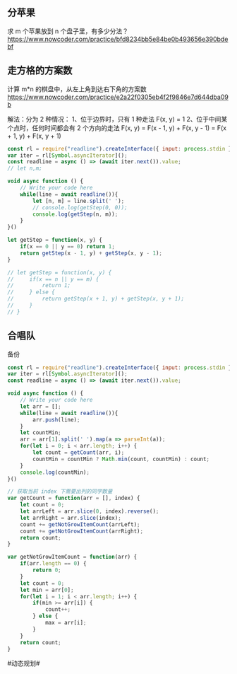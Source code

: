 ## 分苹果
求 m 个苹果放到 n 个盘子里，有多少分法？
https://www.nowcoder.com/practice/bfd8234bb5e84be0b493656e390bdebf

## 走方格的方案数
计算 m*n 的棋盘中，从左上角到达右下角的方案数
https://www.nowcoder.com/practice/e2a22f0305eb4f2f9846e7d644dba09b

解法：分为 2 种情况：
1、位于边界时，只有 1 种走法 F(x, y) = 1
2、位于中间某个点时，任何时间都会有 2 个方向的走法 F(x, y) = F(x - 1, y) + F(x, y - 1) = F(x + 1, y) + F(x, y + 1)
```js
const rl = require("readline").createInterface({ input: process.stdin });
var iter = rl[Symbol.asyncIterator]();
const readline = async () => (await iter.next()).value;
// let n,m;

void async function () {
    // Write your code here
    while(line = await readline()){
        let [n, m] = line.split(' ');
        // console.log(getStep(0, 0));
        console.log(getStep(n, m));
    }
}()

let getStep = function(x, y) {
    if(x == 0 || y == 0) return 1;
    return getStep(x - 1, y) + getStep(x, y - 1);
}

// let getStep = function(x, y) {
//     if(x == n || y == m) {
//         return 1;
//     } else {
//         return getStep(x + 1, y) + getStep(x, y + 1);
//     }
// }
```

## 合唱队
备份
```js
const rl = require("readline").createInterface({ input: process.stdin });
var iter = rl[Symbol.asyncIterator]();
const readline = async () => (await iter.next()).value;

void async function () {
    // Write your code here
    let arr = [];
    while(line = await readline()){
        arr.push(line);
    }
    let countMin;
    arr = arr[1].split(' ').map(a => parseInt(a));
    for(let i = 0; i < arr.length; i++) {
        let count = getCount(arr, i);
        countMin = countMin ? Math.min(count, countMin) : count;
    }
    console.log(countMin);
}()

// 获取当前 index 下需要出列的同学数量
var getCount = function(arr = [], index) {
    let count = 0;
    let arrLeft = arr.slice(0, index).reverse();
    let arrRight = arr.slice(index);
    count += getNotGrowItemCount(arrLeft);
    count += getNotGrowItemCount(arrRight);
    return count;
}

var getNotGrowItemCount = function(arr) {
    if(arr.length == 0) {
        return 0;
    }
    let count = 0;
    let min = arr[0];
    for(let i = 1; i < arr.length; i++) {
        if(min >= arr[i]) {
            count++;
        } else {
            max = arr[i];
        }
    }
    return count;
}
```

#动态规划#